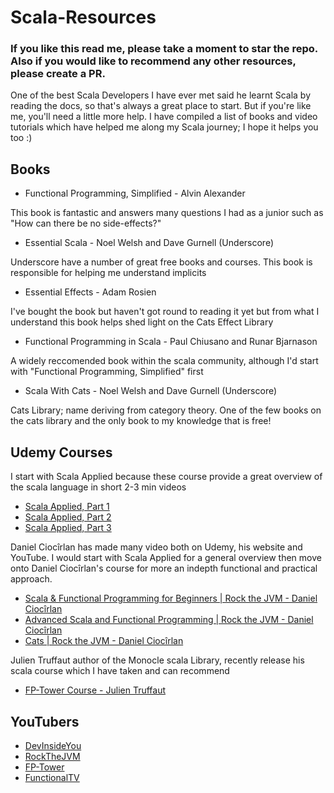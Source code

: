 # Scala-Resources

### If you like this read me, please take a moment to star the repo. Also if you would like to recommend any other resources, please create a PR.

One of the best Scala Developers I have ever met said he learnt Scala by reading the docs, so that's always a great place to start. But if you're like me, you'll need a little more help. I have compiled a list of books and video tutorials which have helped me along my Scala journey; I hope it helps you too :)

## Books

* Functional Programming, Simplified - Alvin Alexander
<p> This book is fantastic and answers many questions I had as a junior such as "How can there be no side-effects?"</p>

*   Essential Scala - Noel Welsh and Dave Gurnell (Underscore)

<p> Underscore have a number of great free books and courses. This book is responsible for helping me understand implicits </p>

*   Essential Effects - Adam Rosien
<p> I've bought the book but haven't got round to reading it yet but from what I understand this book helps shed light on the Cats Effect Library</p>

*    Functional Programming in Scala - Paul Chiusano and Runar Bjarnason
<p>A widely reccomended book within the scala community, although I'd start with "Functional Programming, Simplified" first</p>

* Scala With Cats - Noel Welsh and Dave Gurnell (Underscore)
<p>Cats Library; name deriving from category theory. One of the few books on the cats library and the only book to my knowledge that is free!</p>


## Udemy Courses

<p>I start with Scala Applied because these course provide a great overview of the scala language in short 2-3 min videos</p>

* [Scala Applied, Part 1](https://www.udemy.com/course/stairway-to-scala-applied-part-1/)
* [Scala Applied, Part 2](https://www.udemy.com/course/stairway-to-scala-applied-part-2/)
* [Scala Applied, Part 3](https://www.udemy.com/course/stairway-to-scala-applied-part-3/)

<p>Daniel Ciocîrlan has made many video both on Udemy, his website and YouTube. I would start with Scala Applied for a general overview then move onto Daniel Ciocîrlan's course for more an indepth functional and practical approach.</p>

* [Scala & Functional Programming for Beginners | Rock the JVM - Daniel Ciocîrlan](https://www.udemy.com/course/rock-the-jvm-scala-for-beginners/)
* [Advanced Scala and Functional Programming | Rock the JVM - Daniel Ciocîrlan](https://www.udemy.com/course/advanced-scala/)
* [Cats | Rock the JVM - Daniel Ciocîrlan](https://rockthejvm.com/)

<p>Julien Truffaut author of the Monocle scala Library, recently release his scala course which I have taken and can recommend</p>

* [FP-Tower Course - Julien Truffaut](https://www.fp-tower.com/)

## YouTubers

* [DevInsideYou](https://www.youtube.com/c/DevInsideYou/videos)
* [RockTheJVM](https://www.youtube.com/c/RocktheJVM/videos)
* [FP-Tower](https://www.youtube.com/c/fptower-programming/videos)
* [FunctionalTV](https://www.youtube.com/user/FunctionalTV/videos)
